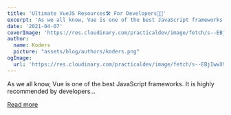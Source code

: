 ```yaml
---
title: 'Ultimate VueJS Resources🛠 For Developers👨‍💻'
excerpt: 'As we all know, Vue is one of the best JavaScript frameworks. It is highly recommended by developers...'
date: '2021-04-07'
coverImage: 'https://res.cloudinary.com/practicaldev/image/fetch/s--EBjIwwX9--/c_imagga_scale,f_auto,fl_progressive,h_420,q_auto,w_1000/https://dev-to-uploads.s3.amazonaws.com/uploads/articles/j8abqx9z3fe4hgp75mjv.png'
author:
  name: Koders
  picture: "assets/blog/authors/koders.png"
ogImage:
  url: 'https://res.cloudinary.com/practicaldev/image/fetch/s--EBjIwwX9--/c_imagga_scale,f_auto,fl_progressive,h_420,q_auto,w_1000/https://dev-to-uploads.s3.amazonaws.com/uploads/articles/j8abqx9z3fe4hgp75mjv.png'
---
```


As we all know, Vue is one of the best JavaScript frameworks. It is highly recommended by developers...

[Read more](https://dev.to/theme_selection/ultimate-vuejs-resources-for-developers-3bbk)
